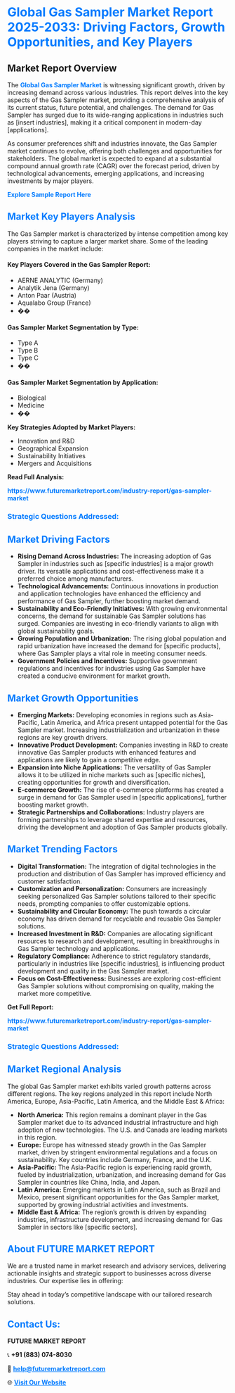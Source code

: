 <h1 style="color: #007BFF;">Global Gas Sampler Market Report 2025-2033: Driving Factors, Growth Opportunities, and Key Players</h1>

<section id="overview">
<h2>Market Report Overview</h2>
<p>The <a href="https://www.futuremarketreport.com/industry-report/gas-sampler-market" style="color: #007BFF; text-decoration: none;"><strong>Global Gas Sampler Market</strong></a> is witnessing significant growth, driven by increasing demand across various industries. This report delves into the key aspects of the Gas Sampler market, providing a comprehensive analysis of its current status, future potential, and challenges. The demand for Gas Sampler has surged due to its wide-ranging applications in industries such as [insert industries], making it a critical component in modern-day [applications].</p>
<p>As consumer preferences shift and industries innovate, the Gas Sampler market continues to evolve, offering both challenges and opportunities for stakeholders. The global market is expected to expand at a substantial compound annual growth rate (CAGR) over the forecast period, driven by technological advancements, emerging applications, and increasing investments by major players.</p>
</section>

<section id="overview">
<p><a href="https://www.futuremarketreport.com/request-sample/reportId=117660" style="color: #007BFF; text-decoration: none;"><strong>Explore Sample Report Here</strong></a></p>
</section>

<section id="key-players">
<h2 style="color: #007BFF;">Market Key Players Analysis</h2>
<p>The Gas Sampler market is characterized by intense competition among key players striving to capture a larger market share. Some of the leading companies in the market include:</p>
<h4>Key Players Covered in the Gas Sampler Report:</h4>
<ul><li>AERNE ANALYTIC (Germany)</li><li>Analytik Jena (Germany)</li><li>Anton Paar (Austria)</li><li>Aqualabo Group (France)</li><li>��</li></ul>
<h4>Gas Sampler Market Segmentation by Type:</h4>
<ul><li>Type A</li><li>Type B</li><li>Type C</li><li>��</li></ul>

<h4>Gas Sampler Market Segmentation by Application:</h4>
<ul><li>Biological</li><li>Medicine</li><li>��</li></ul>
<p><strong>Key Strategies Adopted by Market Players:</strong></p>
<ul>
<li>Innovation and R&D</li>
<li>Geographical Expansion</li>
<li>Sustainability Initiatives</li>
<li>Mergers and Acquisitions</li>
</ul>
</section>

<section>
<p><strong>Read Full Analysis: </strong></p><a href="https://www.futuremarketreport.com/industry-report/gas-sampler-market" style="color: #007BFF; text-decoration: none;"><strong>https://www.futuremarketreport.com/industry-report/gas-sampler-market</strong></a>
<h3 style="color: #007BFF;">Strategic Questions Addressed:</h3>
</section>

<section id="driving-factors">
<h2 style="color: #007BFF;">Market Driving Factors</h2>
<ul>
<li><strong>Rising Demand Across Industries:</strong> The increasing adoption of Gas Sampler in industries such as [specific industries] is a major growth driver. Its versatile applications and cost-effectiveness make it a preferred choice among manufacturers.</li>
<li><strong>Technological Advancements:</strong> Continuous innovations in production and application technologies have enhanced the efficiency and performance of Gas Sampler, further boosting market demand.</li>
<li><strong>Sustainability and Eco-Friendly Initiatives:</strong> With growing environmental concerns, the demand for sustainable Gas Sampler solutions has surged. Companies are investing in eco-friendly variants to align with global sustainability goals.</li>
<li><strong>Growing Population and Urbanization:</strong> The rising global population and rapid urbanization have increased the demand for [specific products], where Gas Sampler plays a vital role in meeting consumer needs.</li>
<li><strong>Government Policies and Incentives:</strong> Supportive government regulations and incentives for industries using Gas Sampler have created a conducive environment for market growth.</li>
</ul>
</section>

<section id="growth-opportunities">
<h2 style="color: #007BFF;">Market Growth Opportunities</h2>
<ul>
<li><strong>Emerging Markets:</strong> Developing economies in regions such as Asia-Pacific, Latin America, and Africa present untapped potential for the Gas Sampler market. Increasing industrialization and urbanization in these regions are key growth drivers.</li>
<li><strong>Innovative Product Development:</strong> Companies investing in R&D to create innovative Gas Sampler products with enhanced features and applications are likely to gain a competitive edge.</li>
<li><strong>Expansion into Niche Applications:</strong> The versatility of Gas Sampler allows it to be utilized in niche markets such as [specific niches], creating opportunities for growth and diversification.</li>
<li><strong>E-commerce Growth:</strong> The rise of e-commerce platforms has created a surge in demand for Gas Sampler used in [specific applications], further boosting market growth.</li>
<li><strong>Strategic Partnerships and Collaborations:</strong> Industry players are forming partnerships to leverage shared expertise and resources, driving the development and adoption of Gas Sampler products globally.</li>
</ul>
</section>

<section id="trending-factors">
<h2 style="color: #007BFF;">Market Trending Factors</h2>
<ul>
<li><strong>Digital Transformation:</strong> The integration of digital technologies in the production and distribution of Gas Sampler has improved efficiency and customer satisfaction.</li>
<li><strong>Customization and Personalization:</strong> Consumers are increasingly seeking personalized Gas Sampler solutions tailored to their specific needs, prompting companies to offer customizable options.</li>
<li><strong>Sustainability and Circular Economy:</strong> The push towards a circular economy has driven demand for recyclable and reusable Gas Sampler solutions.</li>
<li><strong>Increased Investment in R&D:</strong> Companies are allocating significant resources to research and development, resulting in breakthroughs in Gas Sampler technology and applications.</li>
<li><strong>Regulatory Compliance:</strong> Adherence to strict regulatory standards, particularly in industries like [specific industries], is influencing product development and quality in the Gas Sampler market.</li>
<li><strong>Focus on Cost-Effectiveness:</strong> Businesses are exploring cost-efficient Gas Sampler solutions without compromising on quality, making the market more competitive.</li>
</ul>
</section>

<section>
<p><strong>Get Full Report: </strong></p><a href="https://www.futuremarketreport.com/industry-report/gas-sampler-market" style="color: #007BFF; text-decoration: none;"><strong>https://www.futuremarketreport.com/industry-report/gas-sampler-market</strong></a>
<h3 style="color: #007BFF;">Strategic Questions Addressed:</h3>
</section>


<section id="regional-analysis">
<h2 style="color: #007BFF;">Market Regional Analysis</h2>
<p>The global Gas Sampler market exhibits varied growth patterns across different regions. The key regions analyzed in this report include North America, Europe, Asia-Pacific, Latin America, and the Middle East & Africa:</p>
<ul>
<li><strong>North America:</strong> This region remains a dominant player in the Gas Sampler market due to its advanced industrial infrastructure and high adoption of new technologies. The U.S. and Canada are leading markets in this region.</li>
<li><strong>Europe:</strong> Europe has witnessed steady growth in the Gas Sampler market, driven by stringent environmental regulations and a focus on sustainability. Key countries include Germany, France, and the U.K.</li>
<li><strong>Asia-Pacific:</strong> The Asia-Pacific region is experiencing rapid growth, fueled by industrialization, urbanization, and increasing demand for Gas Sampler in countries like China, India, and Japan.</li>
<li><strong>Latin America:</strong> Emerging markets in Latin America, such as Brazil and Mexico, present significant opportunities for the Gas Sampler market, supported by growing industrial activities and investments.</li>
<li><strong>Middle East & Africa:</strong> The region’s growth is driven by expanding industries, infrastructure development, and increasing demand for Gas Sampler in sectors like [specific sectors].</li>
</ul>
</section>

<footer>
<h2 style="color: #007BFF;">About FUTURE MARKET REPORT</h2>
<p>We are a trusted name in market research and advisory services, delivering actionable insights and strategic support to businesses across diverse industries. Our expertise lies in offering:</p>

<p>Stay ahead in today’s competitive landscape with our tailored research solutions.</p>

<h2 style="color: #007BFF;">Contact Us:</h2>
<p><strong>FUTURE MARKET REPORT</strong></p>
<p>📞 <strong>+91 (883) 074-8030</strong></p>
<p>📧 <strong><a href="mailto:help@futuremarketreport.com" style="color: #007BFF;">help@futuremarketreport.com</a></strong></p>
<p>🌐 <strong><a href="https://www.futuremarketreport.com/" style="color: #007BFF;">Visit Our Website</a></strong></p>
</footer>